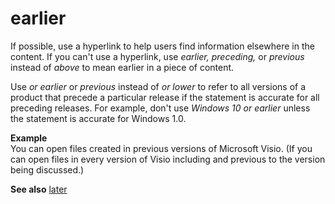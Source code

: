 # earlier

If possible, use a hyperlink to help users find information elsewhere in the content. If you can't use a hyperlink, use *earlier, preceding,* or *previous* instead of *above* to mean earlier in a piece of content. 

Use *or earlier* or *previous* instead of *or lower* to
refer to all versions of a product that precede a particular release if
the statement is accurate for all preceding releases. For example,
don't use *Windows 10 or earlier* unless the statement is accurate for Windows 1.0.

**Example**  
You
can open files created in previous versions of Microsoft Visio.
(If you can open files in every version of Visio including and previous
to the version being discussed.) 

**See also**  [later](~/a-z-word-list-term-collections/l/later.md)
